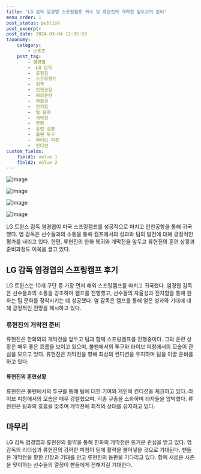 ```yaml
---
title: 'LG 감독 염경엽 스프링캠프 귀국 및 류현진의 개막전 앞두고의 준비'
menu_order: 1
post_status: publish
post_excerpt: 
post_date: 2024-03-04 12:35:59
taxonomy:
    category:
        - 스포츠
    post_tag:
        - 염경엽
        -  LG 감독
        -  류현진
        -  스프링캠프
        -  귀국
        -  인천공항
        -  해외훈련
        -  자율성
        -  진지함
        -  팀 문화
        -  개막전
        -  한화
        -  훈련 상황
        -  불펜 투구
        -  라이브 피칭
        -  컨디션
custom_fields:
    field1: value 1
    field2: value 2
---
```


![Image](https://imgnews.pstatic.net/image/109/2024/03/04/0005029230_001_20240304101104292.jpeg?type=w647)

![Image](https://imgnews.pstatic.net/image/109/2024/03/04/0005029230_002_20240304101104316.jpg?type=w647)

![Image](https://imgnews.pstatic.net/image/109/2024/03/04/0005029230_003_20240304101104328.jpg?type=w647)

![Image](https://imgnews.pstatic.net/image/109/2024/03/04/0005029230_004_20240304101104336.jpg?type=w647)

LG 트윈스 감독 염경엽이 미국 스프링캠프를 성공적으로 마치고 인천공항을 통해 귀국했다. 염 감독은 선수들과의 소통을 통해 캠프에서의 성과와 팀의 발전에 대해 긍정적인 평가를 내리고 있다. 한편, 류현진의 한화 복귀와 개막전을 앞두고 류현진의 훈련 상황과 준비과정도 이목을 끌고 있다.
## LG 감독 염경엽의 스프링캠프 후기
LG 트윈스는 10개 구단 중 가장 먼저 해외 스프링캠프를 마치고 귀국했다. 염경엽 감독은 선수들과의 소통을 강조하며 캠프를 진행했고, 선수들의 자율성과 진지함을 통해 원하는 팀 문화를 정착시키는 데 성공했다. 염 감독은 캠프를 통해 얻은 성과와 기대에 대해 긍정적인 전망을 제시하고 있다.
### 류현진의 개막전 준비
류현진은 한화와의 개막전을 앞두고 팀과 함께 스프링캠프를 진행중이다. 그의 훈련 상황은 매우 좋은 흐름을 보이고 있으며, 불펜에서의 투구와 라이브 피칭에서의 모습이 관심을 모으고 있다. 류현진은 개막전을 향해 최상의 컨디션을 유지하며 팀을 이끌 준비를 하고 있다.
#### 류현진의 훈련상황
류현진은 불펜에서의 투구를 통해 팀에 대한 기여와 개인의 컨디션을 체크하고 있다. 라이브 피칭에서의 모습은 매우 강렬했으며, 각종 구종을 소화하며 타자들을 압박했다. 류현진은 팀과의 호흡을 맞추며 개막전에 최적의 상태를 유지하고 있다.
## 마무리
LG 감독 염경엽과 류현진의 활약을 통해 한화의 개막전은 뜨거운 관심을 받고 있다. 염 감독의 리더십과 류현진의 강력한 피칭이 팀에 활력을 불어넣을 것으로 기대된다. 팬들은 개막전을 향한 긴장과 기대를 안고 류현진의 등판을 기다리고 있다. 함께 새로운 시즌을 맞이하는 선수들의 열정이 팬들에게 전해지길 기대한다.
